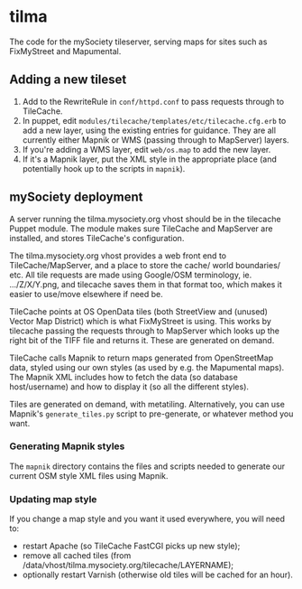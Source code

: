 tilma
=====

The code for the mySociety tileserver, serving maps for sites such as
FixMyStreet and Mapumental.

Adding a new tileset
--------------------

1. Add to the RewriteRule in `conf/httpd.conf` to pass requests through to
TileCache.
1. In puppet, edit `modules/tilecache/templates/etc/tilecache.cfg.erb` to add a
new layer, using the existing entries for guidance. They are all currently
either Mapnik or WMS (passing through to MapServer) layers.
1. If you're adding a WMS layer, edit `web/os.map` to add the new layer.
1. If it's a Mapnik layer, put the XML style in the appropriate place (and
potentially hook up to the scripts in `mapnik`).

## mySociety deployment

A server running the tilma.mysociety.org vhost should be in the tilecache
Puppet module. The module makes sure TileCache and MapServer are installed, and
stores TileCache's configuration.

The tilma.mysociety.org vhost provides a web front end to TileCache/MapServer,
and a place to store the cache/ world boundaries/ etc. All tile requests are
made using Google/OSM terminology, ie. .../Z/X/Y.png, and tilecache saves them
in that format too, which makes it easier to use/move elsewhere if need be.

TileCache points at OS OpenData tiles (both StreetView and (unused) Vector Map
District) which is what FixMyStreet is using. This works by tilecache passing
the requests through to MapServer which looks up the right bit of the TIFF file
and returns it. These are generated on demand.

TileCache calls Mapnik to return maps generated from OpenStreetMap data, styled
using our own styles (as used by e.g. the Mapumental maps). The Mapnik XML
includes how to fetch the data (so database host/username) and how to display
it (so all the different styles).

Tiles are generated on demand, with metatiling. Alternatively, you can use
Mapnik's `generate_tiles.py` script to pre-generate, or whatever method you want.

### Generating Mapnik styles

The `mapnik` directory contains the files and scripts needed to generate our
current OSM style XML files using Mapnik.

### Updating map style

If you change a map style and you want it used everywhere, you will need to:

* restart Apache (so TileCache FastCGI picks up new style);
* remove all cached tiles (from
  /data/vhost/tilma.mysociety.org/tilecache/LAYERNAME);
* optionally restart Varnish (otherwise old tiles will be cached for an hour).
